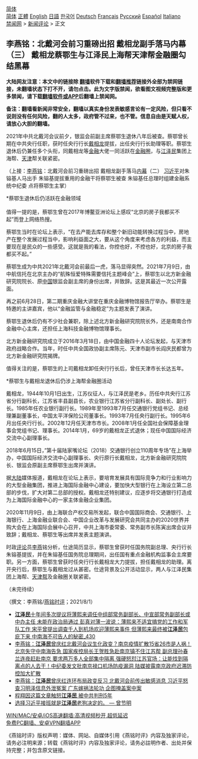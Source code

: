  <!-- 面包屑导航 --> <div class="breadcrumb"><!-- GTranslate: https://gtranslate.io/ -->  <div class="switcher notranslate">  <div class="selected">  <a href="#" onclick="return false;"> 简体</a>  </div>  <div class="option">  <a href="https://www.bannedbook.org" onclick="doGTranslate('zh-CN|zh-CN');jQuery('div.switcher div.selected a').html(jQuery(this).html());return false;" title="简体中文" class="nturl selected"> 简体</a>  <a href="https://www.bannedbook.org/zh-tw/" onclick="doGTranslate('zh-CN|zh-TW');jQuery('div.switcher div.selected a').html(jQuery(this).html());return false;" title="繁體中文" class="nturl"> 正體</a>  <a href="https://www.bannedbook.org/en/" onclick="doGTranslate('zh-CN|en');jQuery('div.switcher div.selected a').html(jQuery(this).html());return false;" title="English" class="nturl"> English</a>  <a href="https://www.bannedbook.org/ja/" onclick="doGTranslate('zh-CN|ja');jQuery('div.switcher div.selected a').html(jQuery(this).html());return false;" title="日本語" class="nturl"> 日語</a>  <a href="https://www.bannedbook.org/ko/" onclick="doGTranslate('zh-CN|ko');jQuery('div.switcher div.selected a').html(jQuery(this).html());return false;" title="한국어" class="nturl"> 한국어</a>  <a href="https://www.bannedbook.org/de/" onclick="doGTranslate('zh-CN|de');jQuery('div.switcher div.selected a').html(jQuery(this).html());return false;" title="Deutsch" class="nturl"> Deutsch</a>  <a href="https://www.bannedbook.org/fr/" onclick="doGTranslate('zh-CN|fr');jQuery('div.switcher div.selected a').html(jQuery(this).html());return false;" title="Français" class="nturl"> Français</a>  <a href="https://www.bannedbook.org/ru/" onclick="doGTranslate('zh-CN|ru');jQuery('div.switcher div.selected a').html(jQuery(this).html());return false;" title="Русский" class="nturl"> Русский</a>  <a href="https://www.bannedbook.org/es/" onclick="doGTranslate('zh-CN|es');jQuery('div.switcher div.selected a').html(jQuery(this).html());return false;" title="Español" class="nturl"> Español</a>  <a href="https://www.bannedbook.org/it/" onclick="doGTranslate('zh-CN|it');jQuery('div.switcher div.selected a').html(jQuery(this).html());return false;" title="Italiano" class="nturl"> Italiano</a>  </div>  </div>      <div class='breadcrumb-sub'><!-- Breadcrumb NavXT 6.3.0 --> <a href="https://www.bannedbook.org/" class="home">禁闻网</a> &gt; <a href="https://www.bannedbook.org/bnews/comments/" class="category">新闻评论</a> &gt; 正文</div></div><h2>李燕铭：北戴河会前习重磅出招 戴相龙副手落马内幕（三） 戴相龙蔡鄂生与江泽民上海帮天津帮金融圈勾结黑幕</h2> <p class="notice"><b>大陆网友注意：本文中的链接除 <a href="https://github.com/bannedbook/fanqiang" >翻墙</a>软件下载和<a href="https://github.com/killgcd/justmysocks/blob/master/README.md">翻墙推荐</a>链接外全部为禁网链接，未翻墙状态下打不开，请勿点击。此为文字版禁闻，欲看图文视频完整版和更多禁闻，请下载<a href="https://github.com/bannedbook/fanqiang">翻墙软件或APP</a>后翻墙上禁闻网。</p><p>备注：翻墙看新闻非常安全，翻墙以真实身份发表敏感言论有一定风险，但只看不说则没有任何风险，翻的人太多，政府管不过来，也不管。信息自由是天赋人权，请放心大胆的翻墙。</b></p>  <div class="entry"> <p></p> <p>2021年中共北戴河会议前夕&#65292;银监会前副主席蔡鄂生退休八年后被查&#12290;蔡鄂曾长期在中共央行任职&#65292;获时任央行行长<a href="https://www.bannedbook.org/bnews/tag/%e6%88%b4%e7%9b%b8%e9%be%99/" class="st_tag internal_tag" rel="tag" title="标签 戴相龙 下的日志">戴相龙</a>提拔&#65292;出任央行行长助理等职&#12290;蔡鄂生退休后仍兼任多个头衔&#65292;同戴相龙等<a href="https://www.bannedbook.org/bnews/tag/%E9%87%91%E8%9E%8D/" class="st_tag internal_tag" rel="tag" title="标签 金融 下的日志">金融</a>大佬一同活跃在<a href="https://www.bannedbook.org/bnews/tag/%E9%87%91%E8%9E%8D%E5%9C%88/" class="st_tag internal_tag" rel="tag" title="标签 金融圈 下的日志">金融圈</a>&#65292;与<a href="https://www.bannedbook.org/bnews/tag/%e6%b1%9f%e6%b3%bd%e6%b0%91/" class="st_tag internal_tag" rel="tag" title="标签 江泽民 下的日志">江泽民</a>集团上海帮&#12289;<a href="https://www.bannedbook.org/bnews/tag/%e5%a4%a9%e6%b4%a5/" class="st_tag internal_tag" rel="tag" title="标签 天津 下的日志">天津</a>帮关联紧密&#12290;</p> <p>   &#65288;上接&#65306;<a href="https://www.bannedbook.org/bnews/tag/%e6%9d%8e%e7%87%95%e9%93%ad/" class="st_tag internal_tag" rel="tag" title="标签 李燕铭 下的日志">李燕铭</a>&#65306;北戴河会前习重磅出招 戴相龙副手落马<span class='wp_keywordlink_affiliate'><a href="https://www.bannedbook.org/bnews/ccpdope/" title="中共高层内幕" target="_blank">内幕</a></span>&#65288;二&#65289; <a href="https://www.bannedbook.org/bnews/tag/%e4%b9%a0%e8%bf%91%e5%b9%b3/" class="st_tag internal_tag" rel="tag" title="标签 习近平 下的日志">习近平</a>对朱镕基人马出手 朱镕基提拔重用的金融干将蔡鄂生被查 朱镕基任总理时组建金融系统中纪委 点将蔡鄂生主掌&#65289;</p> <p>*蔡鄂生退休后仍活跃在金融领域<br />&nbsp;<br />值得一提的是&#65292;蔡鄂生曾在2017年博鳌亚洲论坛上感叹&#8220;北京的房子我都买不起&#8221;而登上网络热搜&#12290;</p> <p>蔡鄂生当时在论坛上表示&#65292;&#8220;在去产能去库存和整个新旧动能转换过程当中&#65292;房地产在整个发展过程当中&#65292;影响利益面之大&#65292;要从这个角度来考虑各方的利益&#65292;而主要现在是民众的一些感受&#12290;这就是我的看法&#65292;你控也好&#65292;不控也好&#65292;北京的房子我都买不起&#12290;&#8221;</p>  <p>   蔡鄂生成为中共2021年北戴河会前最后一虎&#65292;落马显得突然&#12290;2021年7月9日&#65292;由中航信托在北京主办的&#8220;航殊恒爱特殊需要信托主题峰会&#8221;上&#65292;蔡鄂生以北方新金融研究院院长&#12289;原<span class='wp_keywordlink_affiliate'><a href="https://www.bannedbook.org/" title="中国" target="_blank">中国</a></span>银监会副主席的身份出席&#65292;并致辞&#12290;这是其最近一次公开露面&#12290;</p> <p>再之前6月28日&#65292;第二期重庆金融大讲堂在重庆金融博物馆报告厅举办&#12290;蔡鄂生是特邀的主讲嘉宾&#65292;他以&#8220;金融监管与金融稳定&#8221;为主题发表了演讲&#12290;</p> <p>蔡鄂生退休后仍有不少社会兼职&#65292;除上述北方新金融研究院院长外&#65292;还是南南合作金融中心主席&#65292;还担任上海科技金融博物馆理事长&#12290;</p> <p>北方新金融研究院成立于2016年3月18日&#65292;由中国金融四十人论坛发起&#65292;与天津市政府战略合作&#12290;当年&#65292;时任中共全国政协副主席陈元&#12289;天津市副市长阎庆民都曾为北方新金融研究院揭牌&#12290; </p> <p>值得关注的是&#65292;蔡鄂生的上司戴相龙卸任央行行长后&#65292;曾任天津市长长达五年&#12290;</p>  <p>   *蔡鄂生与戴相龙退休后仍涉上海帮金融圈活动</p> <p>戴相龙&#65292;1944年10月1日出生&#65292;江苏仪征人&#65292;与江泽民是老乡&#12290;历任中共央行江苏省分行副科长&#65292;江苏省丰县副县长&#65292;农业银行江苏省分行副科长&#12289;副处长&#12289;副行长&#12290;1985年任农业银行副行长&#12290;1989年至1993年7月任交通银行党组书记&#12289;总经理兼副董事长&#65292;中国太平洋保险公司董事长&#12290;1993年7月任央行副行长&#12290;1995年6月出任央行行长&#12290;2002年12月任天津市市长&#12290;2008年1月任全国社会保障基金理事会党组书记&#12289;理事长&#12290;2014年1月&#65292;69岁的戴相龙正式退休&#65307;现任中国国际经济交流中心副理事长&#12290;</p> <p>2018年6月15日&#65292;&#8221;第十届陆家嘴论坛&#65288;2018&#65289;交通银行创立110周年专场&#8221;在上海举办&#65292;中国国际经济交流中心副理事长&#12289;央行原行长戴相龙&#65292;北方新金融研究院院长&#12289;银监会原副主席蔡鄂生出席并演讲&#12290;</p> <p>据<span class='wp_keywordlink_affiliate'><a href="https://www.bannedbook.org/" title="大陆" target="_blank">大陆</a></span>媒体报道&#65292;戴相龙在论坛上表示&#65292;要培育发展具有国际竞争力和行业影响力的大型金融集团&#65292;推进上海国际金融中心建设&#65292;要加快大型银行在上海设立第二总部的步伐&#65292;扩大对第二总部的授权&#12290;戴相龙还特别建议&#65292;应逐步将交通银行打造成为上海国际金融中心的一家主体金融企业集团&#12290; </p> <p>   2020年11月9日&#65292;由上海联合产权交易所发起&#65292;联合中国国际商会&#12289;交通银行&#12289;上海银行&#12289;上海金融业联合会&#12289;中国企业改革与发展研究会共同主办的2020世界并购大会在上海国际会展中心召开&#65292;中共上海市委常委&#12289;常务副市长陈寅出席会议并致辞&#65307;戴相龙&#12289;蔡鄂生等出席并发表主题演讲&#12290;</p>  <p>时政<span class='wp_keywordlink_affiliate'><a href="https://www.bannedbook.org/bnews/comments/" title="新闻评论" target="_blank">评论</a></span>员<a href="https://www.bannedbook.org/bnews/tag/%e6%9d%8e%e7%87%95/" class="st_tag internal_tag" rel="tag" title="标签 李燕 下的日志">李燕</a>铭分析&#65292;仕途简历显示&#65292;蔡鄂生曾获时任国务院副总理&#12289;央行行长朱镕基提拔&#65292;并在朱镕基任国务院总理期间&#65292;出任国有重点金融机构监事会主席要职&#12290;另一方面&#65292;蔡鄂生曾获时任央行行长戴相龙大力提拔&#65292;担任戴相龙的助理&#12290;离开央行后&#65292;蔡鄂生与戴相龙过从甚密&#12290;仕途背景及公开活动显示&#65292;两人与江泽民集团上海帮&#12289;<a href="https://www.bannedbook.org/bnews/tag/%E5%A4%A9%E6%B4%A5%E5%B8%AE/" class="st_tag internal_tag" rel="tag" title="标签 天津帮 下的日志">天津帮</a>及金融圈关联紧密&#12290;</p> <p>&#65288;未完待续&#65289;</p> <p>&#65288;撰文&#65306;李燕铭/<a href="https://www.bannedbook.org/bnews/tag/%e7%87%95%e9%93%ad%e6%97%b6%e8%af%84/" class="st_tag internal_tag" rel="tag" title="标签 燕铭时评 下的日志">燕铭时评</a>&#65307;2021/8/1&#65289;</p> <ul class='op-related-articles' title='相关阅读'> <li><a href='https://www.bannedbook.org/bnews/comments/20210731/1597618.html' target='_blank'><b>江泽民</b>十年间多次提议将薄熙来调任中组部常务副部长、中宣部常务副部长或中办主任 未能在政治局通过 彭真对薄一波说：薄熙来不适宜搞党的工作和军队工作 宋平曾提出调查千人到机场欢迎薄熙来事件 但薄熙来最终被<b>江泽民</b>包庇下来 中南海不可告人的秘密_430</a></li> <li><a href='https://www.bannedbook.org/bnews/comments/20210731/1597489.html' target='_blank'>李燕铭：<b>江泽民</b>曾庆红北戴河会议生化政变？南京疫情扩散15省26市是人祸！北京失守中南海告急 国家疾控局长王贺胜急赴南京镇不住江苏帮 副总理孙春兰连夜赶赴南京 要求两万多人全部集中隔离 强硬怒怼江苏官场：让能找到隔离点的人去干！中纪委发文批南京禄口机场防疫漏洞 陆媒披露南京政府迟滞防控加大扩散</a></li> <li><a href='https://www.bannedbook.org/bnews/comments/20210725/1593916.html' target='_blank'>李燕铭：<b>江泽民</b>曾庆红连环布局政变反习 北戴河会前传出敏感消息 习近平怒查习明泽信息外泄冤案 广东嫁祸法轮功 企图掩盖案中案</a></li> <li><a href='https://www.bannedbook.org/bnews/lifebaike/20210724/1593076.html' target='_blank'>程翔因这篇文章触怒<b>江泽民</b> 被中共判刑5年</a></li> <li><a href='https://www.bannedbook.org/bnews/comments/20210723/1592599.html' target='_blank'>选择习近平接班就是<b>江泽民</b>老狗决定的。 — 曾节明</a></li> </ul> <p class="texttj"> <a href="https://github.com/bannedbook/fanqiang/wiki/V2ray%E6%9C%BA%E5%9C%BA" target="_blank">WIN/MAC/安卓/iOS高速翻墙:高清视频秒开,超低延迟</a><br/> <a href="https://github.com/bannedbook/fanqiang/wiki/%E7%A6%81%E9%97%BB%E7%BD%91%E5%AE%89%E5%8D%93%E7%BF%BB%E5%A2%99%E6%96%B0%E9%97%BBAPP" target="_blank">免费PC翻墙、安卓VPN翻墙APP</a></p><p>&#12298;燕铭时评&#12299;版权声明&#65306;媒体&#12289;网站&#12289;自媒体引用&#12298;燕铭时评&#12299;内容及独家评论&#65292;请务必注明来源&#65307;转载&#12298;燕铭时评&#12299;内容及独家评论&#65292;请务必註明作者&#12289;出处并保持完整&#65307;并包含原文链接&#12290;  </p> <a name='sharetosocial'></a>  <div style="margin-bottom:5px;padding-bottom:5px;clear:both"> <div id="archive-pix-1" class="banner-ads"> <!-- AuctionX Display platform tag START --> <div id="26318x728x90x621x_ADSLOT2" clicktrack="%%CLICK_URL_ESC%%"></div> <!-- AuctionX Display platform tag END --> </div> <div id="archive-pix-2" class="banner-ads"> <!-- AuctionX Display platform tag START --> <div id="26315x300x250x621x_ADSLOT2" clicktrack="%%CLICK_URL_ESC%%"></div> <!-- AuctionX Display platform tag END --> </div> </div>  <div id="archive-pix-1" class="banner-ads"> <!-- AuctionX Display platform tag START --> <div id="26318x728x90x621x_ADSLOT3" clicktrack="%%CLICK_URL_ESC%%"></div> <!-- AuctionX Display platform tag END --> </div> </div><!--END ENTRY--> 